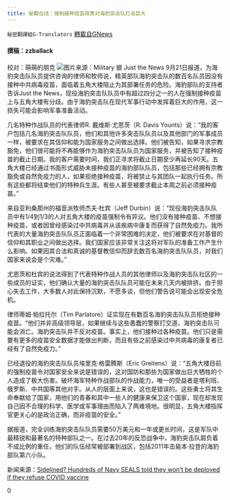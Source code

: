 ```yaml
---
title: 秘翻在线：强制接种疫苗政策对海豹突击队打击巨大
---
```

`秘密翻譯組G-Translators` [轉載自GNews](https://gnews.org/zh-hans/1545213/)

#### 撰稿：zzballack
校对：萌萌的朋克
![](https://assets.gnews.org/wp-content/uploads/2021/09/1-107.jpg)图片来源：Military
据 Just the News 9月21日报道，为海豹突击队队员提供咨询的律师和牧师说，精英部队海豹突击队的数百名队员因没有接种中共病毒疫苗，面临着五角大楼阻止为其部署任务的危险。海豹部队的支持者告诉Just the News，现役海豹突击队队员中有超过四分之一的人在强制接种疫苗上与五角大楼有分歧。由于海豹突击队在现代军事行动中发挥着巨大的作用，这一损失可能会影响军事准备活动。

几名特种作战队员的代表律师R. 戴维斯·尤恩茨（R. Davis Younts）说：“我的客户包括几名海豹突击队队员，他们和其他许多突击队队员以及其他部门的军事成员一样，被要求在其信仰和能为国家服务之间做出选择。他们被告知，如果寻求宗教豁免，他们很可能将不再能够作为海豹突击队队员为国家服务，并被告知了接种疫苗的截止日期。我的客户需要时间，我们正寻求将截止日期至少再延长90天。五角大楼已经通过书面形式威胁未接种疫苗的海豹部队队员，包括那些已经拥有宗教豁免或自然免疫力的人，如果拒绝接种疫苗，将被禁止与其团队一起执行任务。所有这些都将结束他们的特种兵生涯。有些人甚至被要求截止本周之前必须接种疫苗。”

来自亚利桑那州的福音派牧师杰夫·杜宾（Jeff Durbin）说：“现役海豹突击队队员中有1/4到1/3的人对五角大楼的疫苗强制令有异议。他们没有接种疫苗、不想接种疫苗，或者因曾经感染过中共病毒并从该疾病中康复而获得了自然免疫力。我所代表的大量海豹突击队队员正面临着一个非常困难的决定，他们被要求在对基督的信仰和其职业之间做出选择。我们国家应该非常关注这将对军队的准备工作产生什么影响。如果因其合法和真诚的基督教信仰而辞去数百名海豹突击队队员，对我们国家来说会是个灾难。”

尤恩茨和杜宾的说法得到了代表特种作战人员的其他律师以及海豹突击队社区的一些成员的证实，他们确认大量的海豹突击队队员可能在未来几天内被排挤。由于担心失去工作，大多数人对此保持沉默，不愿多谈，但他们警告说可能会出现安全危机。

律师蒂姆·帕拉托尔（Tim Parlatore）证实现在有数百名海豹突击队队员拒绝接种疫苗。“他们并非高级领导层，如果继续与这些愚蠢的警察打交道，海豹突击队可能会消亡。海豹突击队并不反对疫苗。事实上，他们接种过各种疫苗。他们只是需要有更多的疫苗安全数据才能做出判断，而且有些之前感染过中共病毒的康复者已经有了自然免疫力。”

已经退役的海豹突击队队员埃里克·格雷腾斯（Eric Greitens）说：“五角大楼目前的强制疫苗令对国家安全来说是错误的，这对国防和那些为国家做出巨大牺牲的个人造成了极大伤害。破坏海军特种作战部队的作战能力，唯一的受益者是塔利班、俄罗斯、中共国等其他对手。从人的层面上来说，这也是错误的。这些勇士将其生命奉献给了国家，用他们的青春和其中一些人的健康来保卫这个国家，现在却发现自己因不合理的科学、医学或军事理由而陷入了两难境地。很明显，五角大楼指挥官更关心的是政治正确，而非疫苗的安全。”

据报道，完全训练海豹突击队队员需要50万美元和一年或更长时间，这是军队中最精锐和最著名的特种部队之一。在过去20年的反恐战争中，海豹突击队肩负着不成比例的重任，他们的队伍经常被部署到战区，包括2011年击毙本·拉登的海豹部队第六小队。

新闻来源：[Sidelined? Hundreds of Navy SEALS told they won’t be deployed if they refuse COVID vaccine](https://americasvoice.news/justthenews/hundreds-navy-seals-face-being-blocked-deployment-refusing-covid-vaccine/)

0
